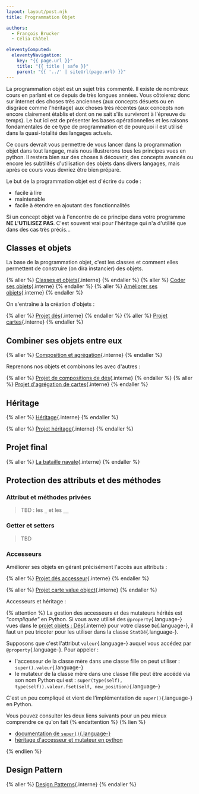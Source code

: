 ```yaml
---
layout: layout/post.njk
title: Programmation Objet

authors:
  - François Brucker
  - Célia Châtel

eleventyComputed:
  eleventyNavigation:
    key: "{{ page.url }}"
    title: "{{ title | safe }}"
    parent: "{{ '../' | siteUrl(page.url) }}"
---
```


La programmation objet est un sujet très commenté. Il existe de nombreux cours en parlant et ce depuis de très longues années. Vous côtoierez donc sur internet des choses très anciennes (aux concepts désuets ou en disgrâce comme l'héritage) aux choses très récentes (aux concepts non encore clairement établis et dont on ne sait s'ils survivront à l'épreuve du temps). Le but ici est de présenter les bases opérationnelles et les raisons fondamentales de ce type de programmation et de pourquoi il est utilisé dans la quasi-totalité des langages actuels.

Ce cours devrait vous permettre de vous lancer dans la programmation objet dans tout langage, mais nous illustrerons tous les principes vues en python. Il restera bien sur des choses à découvrir, des concepts avancés ou encore les subtilités d'utilisation des objets dans divers langages, mais après ce cours vous devriez être bien préparé.

Le but de la programmation objet est d'écrire du code :

- facile à lire
- maintenable
- facile à étendre en ajoutant des fonctionnalités

Si un concept objet va à l'encontre de ce principe dans votre programme **NE L'UTILISEZ PAS**. C'est souvent vrai pour l'héritage qui n'a d'utilité que dans des cas très précis...

## <span id="classes-objets"></span>Classes et objets

La base de la programmation objet, c'est les classes et comment elles permettent de construire (on dira instancier) des objets.

{% aller %}
[Classes et objets](classes-et-objets){.interne}
{% endaller %}
{% aller %}
[Coder ses objets](coder-ses-objets){.interne}
{% endaller %}
{% aller %}
[Améliorer ses objets](améliorer-ses-objets){.interne}
{% endaller %}

On s'entraîne à la création d'objets :

{% aller %}
[Projet dés](projet-objets-dés){.interne}
{% endaller %}
{% aller %}
[Projet cartes](projet-objets-cartes){.interne}
{% endaller %}

## Combiner ses objets entre eux

{% aller %}
[Composition et agrégation](composition-agrégation){.interne}
{% endaller %}

Reprenons nos objets et combinons les avec d'autres :

{% aller %}
[Projet de compositions de dés](projet-composition-dés){.interne}
{% endaller %}
{% aller %}
[Projet d'agrégation de cartes](projet-agrégation-cartes){.interne}
{% endaller %}

## Héritage

{% aller %}
[Héritage](héritage){.interne}
{% endaller %}

{% aller %}
[Projet héritage](projet-héritage){.interne}
{% endaller %}

## Projet final

{% aller %}
[La bataille navale](projet-bataille-navale){.interne}
{% endaller %}

## Protection des attributs et des méthodes

### Attribut et méthodes privées

> TBD : les `_` et les `__`

### Getter et setters

> TBD

### Accesseurs

Améliorer ses objets en gérant précisément l'accès aux attributs :

{% aller %}
[Projet dés accesseur](projet-objets-dés-accesseur){.interne}
{% endaller %}

{% aller %}
[Projet carte value object](projet-objets-cartes-value-object){.interne}
{% endaller %}

Accesseurs et héritage :

{% attention %}
La gestion des accesseurs et des mutateurs hérités est *"compliquée"* en Python. Si vous avez utilisé des `@property`{.language-} vues dans le [projet objets : Dés](../projet-objets-dés#property){.interne} pour votre classe `Dé`{.language-}, il faut un peu tricoter pour les utiliser dans la classe `StatDé`{.language-}.

Supposons que c'est l'attribut `valeur`{.language-} auquel vous accédez par `@property`{.language-}. Pour appeler :

- l'accesseur de la classe mère dans une classe fille on peut utiliser : `super().valeur`{.language-}
- le mutateur de la classe mère dans une classe fille peut être accédé via son nom Python qui est : `super(type(self), type(self)).valeur.fset(self, new_position)`{.language-}

C'est un peu compliqué et vient de l'implémentation de `super()`{.language-} en Python.

Vous pouvez consulter les deux liens suivants pour un peu mieux comprendre ce qu'on fait
{% endattention %}
{% lien %}

- [documentation de `super()`{.language-}](https://docs.python.org/3/library/functions.html#super)
- [héritage d'accesseur et mutateur en python](https://gist.github.com/Susensio/979259559e2bebcd0273f1a95d7c1e79)

{% endlien %}

## Design Pattern

{% aller %}
[Design Patterns](design-patterns){.interne}
{% endaller %}
